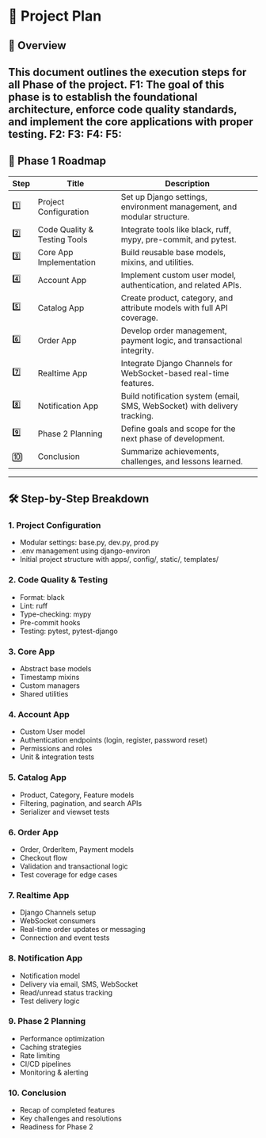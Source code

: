 # 🚀 Project Plan

## 📌 Overview

This document outlines the execution steps for all Phase  of the project. 
F1: The goal of this phase is to establish the foundational architecture, enforce code quality standards, and implement the core applications with proper testing.
F2:
F3:
F4:
F5:
---

## 🧭 Phase 1 Roadmap

| Step | Title                              | Description                                                                 |
|------|------------------------------------|-----------------------------------------------------------------------------|
| 1️⃣   | Project Configuration              | Set up Django settings, environment management, and modular structure.     |
| 2️⃣   | Code Quality & Testing Tools       | Integrate tools like black, ruff, mypy, pre-commit, and pytest.   |
| 3️⃣   | Core App Implementation            | Build reusable base models, mixins, and utilities.                         |
| 4️⃣   | Account App                        | Implement custom user model, authentication, and related APIs.             |
| 5️⃣   | Catalog App                        | Create product, category, and attribute models with full API coverage.     |
| 6️⃣   | Order App                          | Develop order management, payment logic, and transactional integrity.       |
| 7️⃣   | Realtime App                       | Integrate Django Channels for WebSocket-based real-time features.          |
| 8️⃣   | Notification App                   | Build notification system (email, SMS, WebSocket) with delivery tracking.  |
| 9️⃣   | Phase 2 Planning                   | Define goals and scope for the next phase of development.                  |
| 🔟   | Conclusion                          | Summarize achievements, challenges, and lessons learned.                   |

---

## 🛠️ Step-by-Step Breakdown

### 1. Project Configuration
- Modular settings: base.py, dev.py, prod.py
- .env management using django-environ
- Initial project structure with apps/, config/, static/, templates/

### 2. Code Quality & Testing
- Format: black
- Lint: ruff
- Type-checking: mypy
- Pre-commit hooks
- Testing: pytest, pytest-django

### 3. Core App
- Abstract base models
- Timestamp mixins
- Custom managers
- Shared utilities

### 4. Account App
- Custom User model
- Authentication endpoints (login, register, password reset)
- Permissions and roles
- Unit & integration tests

### 5. Catalog App
- Product, Category, Feature models
- Filtering, pagination, and search APIs
- Serializer and viewset tests

### 6. Order App
- Order, OrderItem, Payment models
- Checkout flow
- Validation and transactional logic
- Test coverage for edge cases

### 7. Realtime App
- Django Channels setup
- WebSocket consumers
- Real-time order updates or messaging
- Connection and event tests

### 8. Notification App
- Notification model
- Delivery via email, SMS, WebSocket
- Read/unread status tracking
- Test delivery logic

### 9. Phase 2 Planning
- Performance optimization
- Caching strategies
- Rate limiting
- CI/CD pipelines
- Monitoring & alerting

### 10. Conclusion
- Recap of completed features
- Key challenges and resolutions
- Readiness for Phase 2